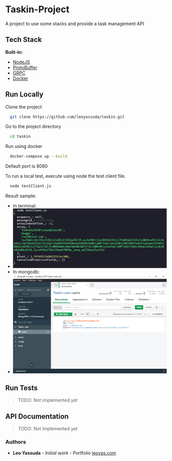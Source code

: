 # Taskin-Project

A project to use some stacks and provide a task management API

## Tech Stack

**Built-in:**

- [NodeJS](https://nodejs.org/)
- [ProtoBuffer](https://developers.google.com/protocol-buffers/)
- [GRPC](https://grpc.io/)
- [Docker](https://www.docker.com/)

## Run Locally

Clone the project

```bash
  git clone https://github.com/leoyassuda/taskin.git
```

Go to the project directory

```bash
  cd taskin
```

Run using docker

```bash
  docker-compose up --build
```

Default port is 8080

To run a local test, execute using node the test client file.

```bash
  node testClient.js
```

Result sample:

- In terminal:
- ![Result test client - create user](docs/result-test-grpc-create-user.png 'image result test client using grpc and a node file')
- In mongodb:
- ![Result test client - create user](docs/mongo-result-insert-user.png 'image result test client using grpc and a node file')

## Run Tests

> TODO: Not implemented yet

## API Documentation

> TODO: Not implemented yet

### Authors

- **Leo Yassuda** - _Initial work_ - Portfolio [leoyas.com](https://leoyas.com)

